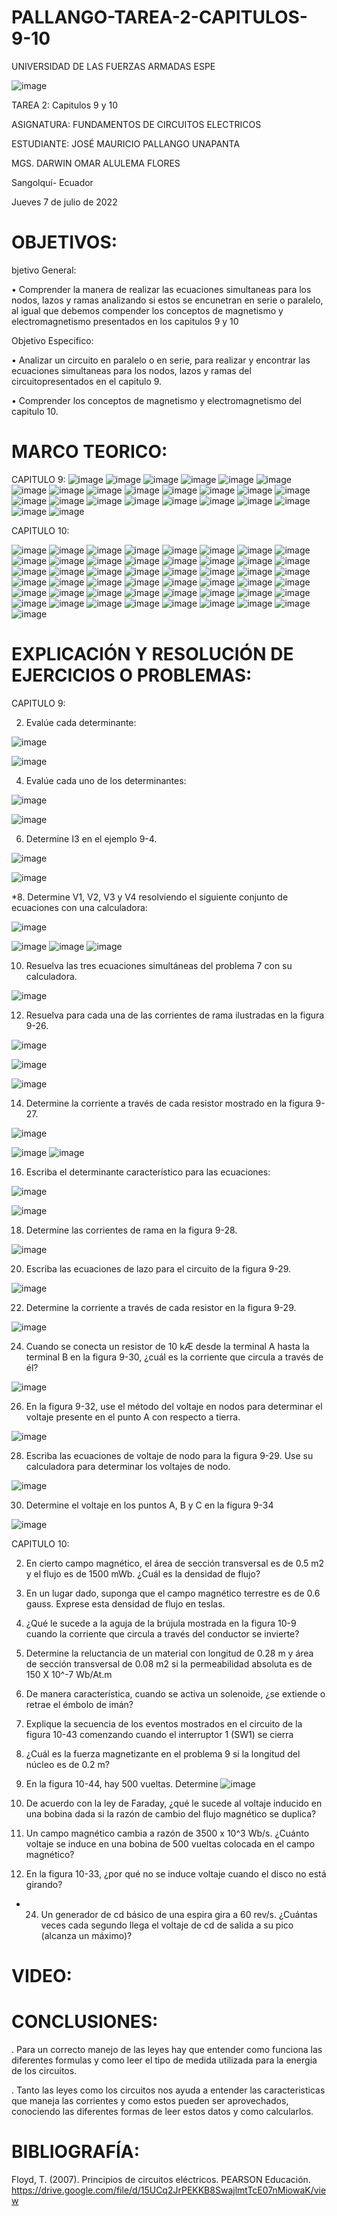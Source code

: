# PALLANGO-TAREA-2-CAPITULOS-9-10

UNIVERSIDAD DE LAS FUERZAS ARMADAS ESPE



![image](https://user-images.githubusercontent.com/105695077/169195292-caeb0d12-8f66-4f08-bb58-2efffc44ccf5.png)




TAREA 2: Capitulos 9 y 10 



ASIGNATURA: FUNDAMENTOS DE CIRCUITOS ELECTRICOS

ESTUDIANTE: JOSÉ MAURICIO PALLANGO UNAPANTA

MGS. DARWIN OMAR ALULEMA FLORES

Sangolquí- Ecuador

Jueves 7 de julio de 2022

# OBJETIVOS:
bjetivo General:

• Comprender la manera de realizar las ecuaciones simultaneas para los nodos, lazos y ramas analizando si estos se encunetran en serie o paralelo, al igual que debemos compender los conceptos de magnetismo y electromagnetismo presentados en los capitulos 9 y 10

Objetivo Especifico:

• Analizar un circuito en paralelo o en serie, para realizar y encontrar las ecuaciones simultaneas para los nodos, lazos y ramas del circuitopresentados en el capitulo 9.

• Comprender los conceptos de magnetismo y electromagnetismo del capitulo 10. 

# MARCO TEORICO:

CAPITULO 9:
![image](https://user-images.githubusercontent.com/105695077/177805385-cedb8bde-1ba0-4630-b8f0-643ddc152897.png)
![image](https://user-images.githubusercontent.com/105695077/177805599-9af2baf4-4634-4b0a-a9b3-8ce300750682.png)
![image](https://user-images.githubusercontent.com/105695077/177805654-cb953ce9-6ed9-4294-93fd-ab912f0e8ac0.png)
![image](https://user-images.githubusercontent.com/105695077/177805711-061717d5-438b-4b5b-843e-ba68569d1a38.png)
![image](https://user-images.githubusercontent.com/105695077/177805788-bff57324-9f13-4f38-b7bb-8cd70bc359a7.png)
![image](https://user-images.githubusercontent.com/105695077/177805853-ce5619e7-b16d-4c30-ad05-5339d1adb281.png)
![image](https://user-images.githubusercontent.com/105695077/177805996-b108cc45-f1d1-4ef9-bdc5-6fb90af901c8.png)
![image](https://user-images.githubusercontent.com/105695077/177806055-12ef8c8e-8d36-4f0b-a12c-df5a7f7516d0.png)
![image](https://user-images.githubusercontent.com/105695077/177806125-96de35ed-f938-4f8f-b002-2666cc0494b4.png)
![image](https://user-images.githubusercontent.com/105695077/177806178-82342ff7-3e05-443e-aa8f-d00dd1242d28.png)
![image](https://user-images.githubusercontent.com/105695077/177806233-978533a3-7518-4caf-b8ac-996d6c83ed7e.png)
![image](https://user-images.githubusercontent.com/105695077/177806292-e793bb0a-d25d-472f-96cc-b48bf0377152.png)
![image](https://user-images.githubusercontent.com/105695077/177806448-c3233a37-b18f-4096-bd22-f9be188491d0.png)
![image](https://user-images.githubusercontent.com/105695077/177806504-83c757e5-5539-4fa7-8716-e89b309d4e65.png)
![image](https://user-images.githubusercontent.com/105695077/177806602-ad34c861-1359-4ee5-9380-e7961298be6a.png)
![image](https://user-images.githubusercontent.com/105695077/177806641-9eb56e3a-16b0-4e83-a0a6-a35e0ece80bd.png)
![image](https://user-images.githubusercontent.com/105695077/177806673-2f5c59f9-9f52-4525-b815-231741c10cb4.png)
![image](https://user-images.githubusercontent.com/105695077/177806733-1580cfc3-11f6-4dd5-a4d8-902e5a3662b1.png)
![image](https://user-images.githubusercontent.com/105695077/177806778-5492c850-a70a-4459-8594-cd5a425ac892.png)
![image](https://user-images.githubusercontent.com/105695077/177806837-021cc031-107c-454e-9c68-f500c04fe39d.png)
![image](https://user-images.githubusercontent.com/105695077/177806917-9c4e9eb6-268b-4971-83b5-65874be4c65b.png)
![image](https://user-images.githubusercontent.com/105695077/177806972-b0371957-7fe6-4d4c-8c4c-9e8f2d59fd64.png)
![image](https://user-images.githubusercontent.com/105695077/177807034-8c3b3c8d-96fb-423e-8206-bddcedb7ebbe.png)
![image](https://user-images.githubusercontent.com/105695077/177807137-0edcf0db-f3f6-451c-8cdd-d31c43bbfd41.png)

CAPITULO 10:

![image](https://user-images.githubusercontent.com/105695077/177810540-54a51613-fdaf-48b7-ad3f-7c067554e3dd.png)
![image](https://user-images.githubusercontent.com/105695077/177810619-9850539d-a9e4-47ba-85cb-24ae222efdf4.png)
![image](https://user-images.githubusercontent.com/105695077/177810686-9666d3f8-8ead-49c7-8b29-22aa7a6c7838.png)
![image](https://user-images.githubusercontent.com/105695077/177810756-d5b8317e-3536-4cdb-a04a-4f87c21179fd.png)
![image](https://user-images.githubusercontent.com/105695077/177810809-2aaf0801-ab99-4ab1-a66e-71be6ca12ef1.png)
![image](https://user-images.githubusercontent.com/105695077/177810868-d896c08b-ad3e-4716-937e-c319e3142a56.png)
![image](https://user-images.githubusercontent.com/105695077/177810925-deebeea0-73b2-44c8-abfc-f2efb9bddaa9.png)
![image](https://user-images.githubusercontent.com/105695077/177810971-af95a980-dcdc-4c38-bb96-07cc486d0917.png)
![image](https://user-images.githubusercontent.com/105695077/177811024-c87efd9c-50b2-4e96-8115-5d0b876b4b70.png)
![image](https://user-images.githubusercontent.com/105695077/177811075-c7d99013-ac36-412e-9c59-e7d0ddb19c8e.png)
![image](https://user-images.githubusercontent.com/105695077/177811148-68b5f210-4f9d-4a9b-b8b9-aa821876a128.png)
![image](https://user-images.githubusercontent.com/105695077/177811194-ef0939c5-21c2-4823-8be1-679249eccf73.png)
![image](https://user-images.githubusercontent.com/105695077/177811272-749935b4-58da-4121-b4fc-e12bfe6c2e4e.png)
![image](https://user-images.githubusercontent.com/105695077/177811331-23d627ef-4046-4a4a-bf9b-7c9b1646118a.png)
![image](https://user-images.githubusercontent.com/105695077/177811395-f80a800f-b3c5-45b4-b735-486bb29f31c4.png)
![image](https://user-images.githubusercontent.com/105695077/177811468-ca4bd5ae-f3e9-420c-af47-8d4c1f5197f3.png)
![image](https://user-images.githubusercontent.com/105695077/177811519-37b8e873-9058-4d8a-96a4-ef707af4325b.png)
![image](https://user-images.githubusercontent.com/105695077/177811604-383b13a1-2ead-4b34-8bd4-1e8c4bd988d3.png)
![image](https://user-images.githubusercontent.com/105695077/177811656-2adae21f-1413-456b-b52f-8db0c9045ac8.png)
![image](https://user-images.githubusercontent.com/105695077/177811707-49ced413-81bc-4efa-b662-83869a825cce.png)
![image](https://user-images.githubusercontent.com/105695077/177811750-4c226121-bfd3-4c0a-a2b1-aeb6ff9afa84.png)
![image](https://user-images.githubusercontent.com/105695077/177811811-e7b69757-2518-49ff-b486-b5ae8849b8a1.png)
![image](https://user-images.githubusercontent.com/105695077/177811861-07fa21f7-3ee3-462f-877e-d2f216fcc4b1.png)
![image](https://user-images.githubusercontent.com/105695077/177811914-589512dd-49d4-4fec-8527-5346baea20d5.png)
![image](https://user-images.githubusercontent.com/105695077/177811995-a9ad72ca-6f8f-4d35-9cf2-2b3cdf621c0f.png)
![image](https://user-images.githubusercontent.com/105695077/177812081-f4251dac-9b11-4aca-8bee-7fcc02b17117.png)
![image](https://user-images.githubusercontent.com/105695077/177812156-9992255c-d518-48a7-b90b-f40147eb5ade.png)
![image](https://user-images.githubusercontent.com/105695077/177812247-4e68cb9e-73c8-4064-a6f9-c890528f6f6c.png)
![image](https://user-images.githubusercontent.com/105695077/177812305-5a9baefe-eee5-46b1-b3cf-19e625461ade.png)
![image](https://user-images.githubusercontent.com/105695077/177812369-cb58c021-de34-40a9-8180-2d80af08b5d0.png)
![image](https://user-images.githubusercontent.com/105695077/177812508-bd0fb014-c815-43f3-8c02-fcb08d9ad6bf.png)
![image](https://user-images.githubusercontent.com/105695077/177812560-41951775-a08a-4fb5-80b9-8805dce926d0.png)
![image](https://user-images.githubusercontent.com/105695077/177812638-df7756f9-9713-40f8-a1ca-999bb14f150c.png)
![image](https://user-images.githubusercontent.com/105695077/177812699-9a6eb259-9339-4f55-ba2a-3dc5410acd0a.png)
![image](https://user-images.githubusercontent.com/105695077/177812751-d6c7f7d4-0f62-40cc-b501-97b76c1246b6.png)
![image](https://user-images.githubusercontent.com/105695077/177812806-8c437b58-1840-4579-83fe-673ec57fbd0b.png)
![image](https://user-images.githubusercontent.com/105695077/177812865-3eb9bc4f-e288-4b1f-a2b4-4a9da6d36616.png)
![image](https://user-images.githubusercontent.com/105695077/177812932-96ea3dcd-406a-4363-a807-16e48e5c28a4.png)
![image](https://user-images.githubusercontent.com/105695077/177812982-e9f9d4ca-fcd9-4821-9b9d-b81578c0722a.png)
![image](https://user-images.githubusercontent.com/105695077/177813031-a0930638-8a9d-4769-b209-7c93d8a00763.png)
![image](https://user-images.githubusercontent.com/105695077/177813101-8bf939cb-d10a-4b1a-95db-1024d8761d74.png)
![image](https://user-images.githubusercontent.com/105695077/177813178-06b5ae27-939d-44e1-a13b-1994bc13d064.png)
![image](https://user-images.githubusercontent.com/105695077/177813219-dd9110c3-e815-4359-b323-f3f658bbdb00.png)
![image](https://user-images.githubusercontent.com/105695077/177813292-a70e7e54-3aa0-4bc3-9d4d-48cdc0c05a2e.png)
![image](https://user-images.githubusercontent.com/105695077/177813379-263aa856-72fd-4c06-88e1-20ca5b08dc02.png)
![image](https://user-images.githubusercontent.com/105695077/177813487-2f30101e-ad2e-465c-9e28-806cadd4824a.png)
![image](https://user-images.githubusercontent.com/105695077/177813538-01216bce-d562-4b95-9ea6-20b4c6532a67.png)
![image](https://user-images.githubusercontent.com/105695077/177813588-58f0ea9d-780a-4563-b874-4b632c5a86d6.png)
![image](https://user-images.githubusercontent.com/105695077/177813645-b111a530-cbb4-4892-9495-ebec2eefb9e9.png)

# EXPLICACIÓN Y RESOLUCIÓN DE EJERCICIOS O PROBLEMAS:

CAPITULO 9:

2. Evalúe cada determinante:

![image](https://user-images.githubusercontent.com/105695077/177814620-f8cef35c-5fb5-4c19-91a9-6afe02d62084.png)

![image](https://user-images.githubusercontent.com/105695077/177817607-36b184a2-5811-4049-8c7e-51cea19b6d33.png)

4. Evalúe cada uno de los determinantes:

![image](https://user-images.githubusercontent.com/105695077/177814692-f5b31929-e996-42cd-a508-b59ce8995468.png)

![image](https://user-images.githubusercontent.com/105695077/177817694-03c2d979-1c8c-474e-86fd-f5ac86dd964d.png)

6. Determine I3 en el ejemplo 9-4.

![image](https://user-images.githubusercontent.com/105695077/177817737-3f27dfc9-df03-4063-9beb-916047e283b0.png)

![image](https://user-images.githubusercontent.com/105695077/177817765-7dc0cf1d-a4f7-4259-8722-f00f18155ec0.png)

*8. Determine V1, V2, V3 y V4 resolviendo el siguiente conjunto de ecuaciones con una calculadora:

![image](https://user-images.githubusercontent.com/105695077/177814982-7294f459-84d8-46c7-b69b-37e15afe349b.png)

![image](https://user-images.githubusercontent.com/105695077/177817841-02fb8709-3550-4a98-a701-484ba31e1327.png)
![image](https://user-images.githubusercontent.com/105695077/177817857-5bac3889-88fa-49fa-bd4f-439707f59397.png)
![image](https://user-images.githubusercontent.com/105695077/177817882-ac2fe7c9-d79e-404b-9281-9ae208d15178.png)

10. Resuelva las tres ecuaciones simultáneas del problema 7 con su calculadora.

![image](https://user-images.githubusercontent.com/105695077/177818132-43ac758f-02f3-456c-b1c6-374b6815203d.png)

12. Resuelva para cada una de las corrientes de rama ilustradas en la figura 9-26.

![image](https://user-images.githubusercontent.com/105695077/177815139-3c2cc27f-f497-404f-a9d6-a2d426572cc8.png)

![image](https://user-images.githubusercontent.com/105695077/177818269-2da1f315-baca-4b34-bc7e-f7671fb0696c.png)

![image](https://user-images.githubusercontent.com/105695077/177818338-f0aef539-6c83-4ac5-8a4c-95d7433e8da0.png)

14. Determine la corriente a través de cada resistor mostrado en la figura 9-27.

![image](https://user-images.githubusercontent.com/105695077/177815200-c900137e-01d5-43a6-9c05-27ae969e6734.png)

![image](https://user-images.githubusercontent.com/105695077/177818406-e4b2a326-b15b-4da7-a561-02fdff554cee.png)
![image](https://user-images.githubusercontent.com/105695077/177818490-4d7c0b26-6868-466d-b8bd-58d81eb55b2f.png)

16. Escriba el determinante característico para las ecuaciones:

![image](https://user-images.githubusercontent.com/105695077/177815284-970b382a-cf32-48fb-9711-d6c17512e8ed.png)

![image](https://user-images.githubusercontent.com/105695077/177818538-d5f356a1-dbe7-443e-959d-e9e754b69ee8.png)

18. Determine las corrientes de rama en la figura 9-28. 

![image](https://user-images.githubusercontent.com/105695077/177815362-a7b2beef-e814-470b-8707-e1a6c11f2d1f.png)

20. Escriba las ecuaciones de lazo para el circuito de la figura 9-29. 

![image](https://user-images.githubusercontent.com/105695077/177815479-a7336a0a-f769-4471-b488-8af6b1b084b9.png)

22. Determine la corriente a través de cada resistor en la figura 9-29. 

![image](https://user-images.githubusercontent.com/105695077/177815479-a7336a0a-f769-4471-b488-8af6b1b084b9.png)

24. Cuando se conecta un resistor de 10 kÆ desde la terminal A hasta la terminal B en la figura 9-30, ¿cuál
es la corriente que circula a través de él?

![image](https://user-images.githubusercontent.com/105695077/177815616-3da60699-aa93-4bf9-a910-f815ac9d29a9.png)

26. En la figura 9-32, use el método del voltaje en nodos para determinar el voltaje presente en el punto A
con respecto a tierra. 

![image](https://user-images.githubusercontent.com/105695077/177815754-bfe1970c-6206-41ea-8f34-ac11215c8279.png)

28. Escriba las ecuaciones de voltaje de nodo para la figura 9-29. Use su calculadora para determinar los
voltajes de nodo. 

![image](https://user-images.githubusercontent.com/105695077/177815807-a5bc17e7-96c5-4c3d-b48c-2269f0841b77.png)

30. Determine el voltaje en los puntos A, B y C en la figura 9-34

![image](https://user-images.githubusercontent.com/105695077/177815944-1602a0f9-838d-4fb1-a033-c968a60e12d7.png)

CAPITULO 10:

2. En cierto campo magnético, el área de sección transversal es de 0.5 m2 y el flujo es de 1500 mWb.
¿Cuál es la densidad de flujo?

4. En un lugar dado, suponga que el campo magnético terrestre es de 0.6 gauss. Exprese esta densidad de
flujo en teslas. 

6. ¿Qué le sucede a la aguja de la brújula mostrada en la figura 10-9 cuando la corriente que circula a través del conductor se invierte?

8. Determine la reluctancia de un material con longitud de 0.28 m y área de sección transversal de 0.08
m2 si la permeabilidad absoluta es de 150 X 10^-7 Wb/At.m

10. De manera característica, cuando se activa un solenoide, ¿se extiende o retrae el émbolo de imán?

12. Explique la secuencia de los eventos mostrados en el circuito de la figura 10-43 comenzando cuando
el interruptor 1 (SW1) se cierra

14. ¿Cuál es la fuerza magnetizante en el problema 9 si la longitud del núcleo es de 0.2 m?

16. En la figura 10-44, hay 500 vueltas. Determine 
![image](https://user-images.githubusercontent.com/105695077/177816760-a609f808-cb86-4400-8bdd-0f47bff95695.png)

18. De acuerdo con la ley de Faraday, ¿qué le sucede al voltaje inducido en una bobina dada si la razón de
cambio del flujo magnético se duplica?

20. Un campo magnético cambia a razón de 3500 x 10^3 Wb/s. ¿Cuánto voltaje se induce en una bobina
de 500 vueltas colocada en el campo magnético?

22. En la figura 10-33, ¿por qué no se induce voltaje cuando el disco no está girando?

* 24. Un generador de cd básico de una espira gira a 60 rev/s. ¿Cuántas veces cada segundo llega el voltaje
de cd de salida a su pico (alcanza un máximo)?
# VIDEO:



# CONCLUSIONES:
. Para un correcto manejo de las leyes hay que entender como funciona las diferentes formulas y como leer el tipo de medida utilizada para la energia de los circuitos.

. Tanto las leyes como los circuitos nos ayuda a entender las caracteristicas que maneja las corrientes y como estos pueden ser aprovechados, conociendo las diferentes formas de leer estos datos y como calcularlos.

# BIBLIOGRAFÍA:

Floyd, T. (2007). Principios de circuitos eléctricos. PEARSON Educación. https://drive.google.com/file/d/15UCq2JrPEKKB8SwajlmtTcE07nMiowaK/view

